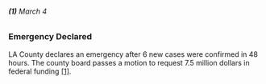###### **(1)** March 4

### Emergency Declared

LA County declares an emergency after 6 new cases were confirmed in 48 hours. The county board passes a motion to request 7.5 million dollars in federal funding [[1]](https://www.welikela.com/timeline-covid-19-crisis-los-angeles/).